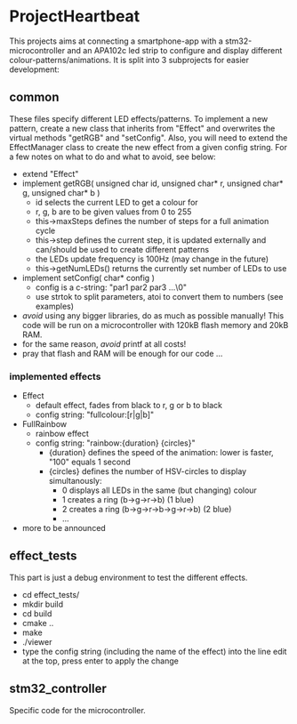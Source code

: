 # ProjectHeartbeat
This projects aims at connecting a smartphone-app with a stm32-microcontroller and an APA102c led
strip to configure and display different colour-patterns/animations. It is split into 3 subprojects
for easier development:

## common
These files specify different LED effects/patterns. To implement a new pattern, create a new class
that inherits from "Effect" and overwrites the virtual methods "getRGB" and "setConfig". Also, you
will need to extend the EffectManager class to create the new effect from a given config string. For
a few notes on what to do and what to avoid, see below:

- extend "Effect"
- implement getRGB( unsigned char id, unsigned char\* r, unsigned char\* g, unsigned char\* b )
  - id selects the current LED to get a colour for
  - r, g, b are to be given values from 0 to 255
  - this->maxSteps defines the number of steps for a full animation cycle
  - this->step defines the current step, it is updated externally and can/should be used to create
	different patterns
  - the LEDs update frequency is 100Hz (may change in the future)
  - this->getNumLEDs() returns the currently set number of LEDs to use
- implement setConfig( char\* config )
  - config is a c-string: "par1 par2 par3 ...\0"
  - use strtok to split parameters, atoi to convert them to numbers (see examples)
- *avoid* using any bigger libraries, do as much as possible manually! This code will be run on a
  microcontroller with 120kB flash memory and 20kB RAM.
- for the same reason, *avoid* printf at all costs!
- pray that flash and RAM will be enough for our code ...

### implemented effects
- Effect
  - default effect, fades from black to r, g or b to black
  - config string: "fullcolour:[r|g|b]"
- FullRainbow
  - rainbow effect
  - config string: "rainbow:{duration} {circles}"
    - {duration} defines the speed of the animation: lower is faster, "100" equals 1 second
	- {circles} defines the number of HSV-circles to display simultanously:
	  - 0 displays all LEDs in the same (but changing) colour
	  - 1 creates a ring (b->g->r->b) (1 blue)
	  - 2 creates a ring (b->g->r->b->g->r->b) (2 blue)
	  - ...
- more to be announced


## effect\_tests
This part is just a debug environment to test the different effects.
- cd effect\_tests/
- mkdir build
- cd build
- cmake ..
- make
- ./viewer
- type the config string (including the name of the effect) into the line edit at the top, press
  enter to apply the change

## stm32\_controller
Specific code for the microcontroller. 
